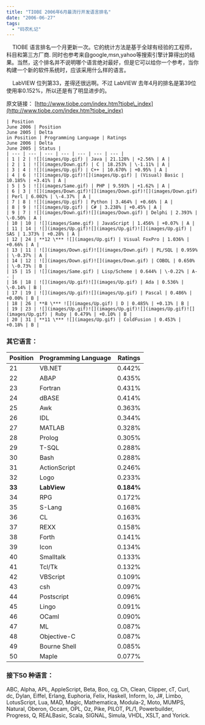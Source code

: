 ```yaml
---
title: "TIOBE 2006年6月最流行开发语言排名"
date: "2006-06-27"
tags: 
  - "码农札记"
---
```


    TIOBE 语言排名一个月更新一次。它的统计方法是基于全球有经验的工程师，科目和第三方厂商. 同时也参考来自google,msn,yahoo等搜索引擎计算得出的结果。当然，这个排名并不说明哪个语言绝对最好，但是它可以给你一个参考，当你构建一个新的软件系统时，应该采用什么样的语言。

    LabVIEW 位列第33，差得还很远啊。不过 LabVIEW 去年4月的排名是第39位使用率0.152%，所以还是有了明显进步的。

原文链接： [http://www.tiobe.com/index.htm?tiobe\_index](http://www.tiobe.com/index.htm?tiobe_index)
```
| Position  
June 2006 | Position  
June 2005 | Delta  
in Position | Programming Language | Ratings  
June 2006 | Delta  
June 2005 | Status |
| --- | --- | --- | --- | --- | --- | --- |
| 1 | 2 | ![](images/Up.gif) | Java | 21.128% | +2.56% | A |
| 2 | 1 | ![](images/Down.gif) | C | 18.253% | \-1.11% | A |
| 3 | 4 | ![](images/Up.gif) | C++ | 10.670% | +0.95% | A |
| 4 | 6 | ![](images/Up.gif)![](images/Up.gif) | (Visual) Basic | 10.185% | +3.41% | A |
| 5 | 5 | ![](images/Same.gif) | PHP | 9.593% | +1.62% | A |
| 6 | 3 | ![](images/Down.gif)![](images/Down.gif)![](images/Down.gif) | Perl | 6.002% | \-4.37% | A |
| 7 | 8 | ![](images/Up.gif) | Python | 3.464% | +0.66% | A |
| 8 | 9 | ![](images/Up.gif) | C# | 3.238% | +0.45% | A |
| 9 | 7 | ![](images/Down.gif)![](images/Down.gif) | Delphi | 2.393% | \-0.50% | A |
| 10 | 10 | ![](images/Same.gif) | JavaScript | 1.456% | +0.07% | A |
| 11 | 14 | ![](images/Up.gif)![](images/Up.gif)![](images/Up.gif) | SAS | 1.373% | +0.28% | A |
| 12 | 24 | **12 \*** ![](images/Up.gif) | Visual FoxPro | 1.036% | +0.66% | A |
| 13 | 11 | ![](images/Down.gif)![](images/Down.gif) | PL/SQL | 0.959% | \-0.37% | A |
| 14 | 12 | ![](images/Down.gif)![](images/Down.gif) | COBOL | 0.650% | \-0.73% | B |
| 15 | 15 | ![](images/Same.gif) | Lisp/Scheme | 0.644% | \-0.22% | A-- |
| 16 | 18 | ![](images/Up.gif)![](images/Up.gif) | Ada | 0.536% | \-0.14% | B |
| 17 | 19 | ![](images/Up.gif)![](images/Up.gif) | Pascal | 0.486% | +0.00% | B |
| 18 | 26 | **8 \*** ![](images/Up.gif) | D | 0.485% | +0.13% | B |
| 19 | 23 | ![](images/Up.gif)![](images/Up.gif)![](images/Up.gif)![](images/Up.gif) | Ruby | 0.479% | +0.10% | B |
| 20 | 31 | **11 \*** ![](images/Up.gif) | ColdFusion | 0.453% | +0.18% | B |
```
### 其它语言：  

| Position | Programming Language | Ratings |
| --- | --- | --- |
| 21 | VB.NET | 0.442% |
| 22 | ABAP | 0.435% |
| 23 | Fortran | 0.431% |
| 24 | dBASE | 0.414% |
| 25 | Awk | 0.363% |
| 26 | IDL | 0.344% |
| 27 | MATLAB | 0.328% |
| 28 | Prolog | 0.305% |
| 29 | T-SQL | 0.288% |
| 30 | Bash | 0.288% |
| 31 | ActionScript | 0.246% |
| 32 | Logo | 0.233% |
| **33** | **LabView** | **0.184%** |
| 34 | RPG | 0.172% |
| 35 | S-Lang | 0.168% |
| 36 | CL | 0.163% |
| 37 | REXX | 0.158% |
| 38 | Forth | 0.141% |
| 39 | Icon | 0.134% |
| 40 | Smalltalk | 0.133% |
| 41 | Tcl/Tk | 0.132% |
| 42 | VBScript | 0.109% |
| 43 | csh | 0.097% |
| 44 | Postscript | 0.096% |
| 45 | Lingo | 0.091% |
| 46 | OCaml | 0.090% |
| 47 | ML | 0.087% |
| 48 | Objective-C | 0.087% |
| 49 | Bourne Shell | 0.085% |
| 50 | Maple | 0.077% |

### 接下50 种语言：

ABC, Alpha, APL, AppleScript, Beta, Boo, cg, Ch, Clean, Clipper, cT, Curl, dc, Dylan, Eiffel, Erlang, Euphoria, Felix, Haskell, Inform, Io, J#, Limbo, LotusScript, Lua, MAD, Magic, Mathematica, Modula-2, Moto, MUMPS, Natural, Oberon, Occam, OPL, Oz, Pike, PILOT, PL/1, Powerbuilder, Progress, Q, REALBasic, Scala, SIGNAL, Simula, VHDL, XSLT, and Yorick.
